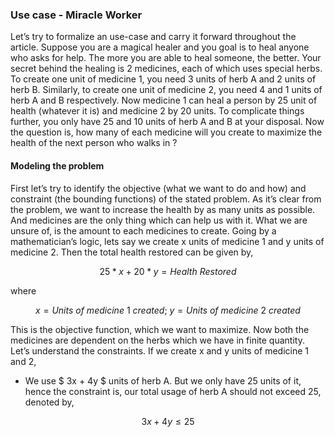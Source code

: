 ### Use case - Miracle Worker

Let’s try to formalize an use-case and carry it forward throughout the article. Suppose you are a magical healer and you goal is to
heal anyone who asks for help. The more you are able to heal someone, the better. Your secret behind the healing is 2 medicines, each of
which uses special herbs. To create one unit of medicine 1, you need 3 units of herb A and 2 units of herb B. Similarly, to create one unit
of medicine 2, you need 4 and 1 units of herb A and B respectively. Now medicine 1 can heal a person by 25 unit of health (whatever it
is) and medicine 2 by 20 units. To complicate things further, you only have 25 and 10 units of herb A and B at your disposal. Now the
question is, how many of each medicine will you create to maximize the health of the next person who walks in ?

#### Modeling the problem

First let’s try to identify the objective (what we want to do and how) and constraint (the bounding functions) of the stated problem.
As it’s clear from the problem, we want to increase the health by as many units as possible. And medicines are the only thing which
can help us with it. What we are unsure of, is the amount to each medicines to create. Going by a mathematician’s logic, lets say we
create x units of medicine 1 and y units of medicine 2. Then the total health restored can be given by,

$$
    25 * x + 20 * y = Health\ Restored
$$

where

$$
    x = Units\ of\ medicine\ 1\ created;\ 
    y = Units\ of\ medicine\ 2\ created
$$

This is the objective function, which we want to maximize. Now both the medicines are dependent on the herbs which we have in
finite quantity. Let’s understand the constraints. If we create x and y units of medicine 1 and 2,


- We use $ 3x + 4y $ units of herb A. But we only have 25 units of it, hence the constraint is, our total usage of herb A should not exceed 25, denoted by,

$$
3x + 4y ≤ 25
$$

